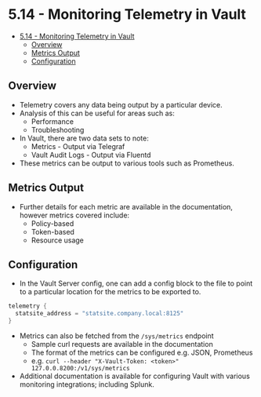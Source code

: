 # 5.14 - Monitoring Telemetry in Vault

- [5.14 - Monitoring Telemetry in Vault](#514---monitoring-telemetry-in-vault)
  - [Overview](#overview)
  - [Metrics Output](#metrics-output)
  - [Configuration](#configuration)

## Overview

- Telemetry covers any data being output by a particular device.
- Analysis of this can be useful for areas such as:
  - Performance
  - Troubleshooting
- In Vault, there are two data sets to note:
  - Metrics - Output via Telegraf
  - Vault Audit Logs - Output via Fluentd
- These metrics can be output to various tools such as Prometheus.

## Metrics Output

- Further details for each metric are available in the documentation, however metrics covered include:
  - Policy-based
  - Token-based
  - Resource usage

## Configuration

- In the Vault Server config, one can add a config block to the file to point to a particular location for the metrics to be exported to.

```go
telemetry {
  statsite_address = "statsite.company.local:8125"
}
```

- Metrics can also be fetched from the `/sys/metrics` endpoint
  - Sample curl requests are available in the documentation
  - The format of the metrics can be configured e.g. JSON, Prometheus
  - e.g. `curl --header "X-Vault-Token: <token>" 127.0.0.8200:/v1/sys/metrics`
- Additional documentation is available for configuring Vault with various monitoring integrations; including Splunk.
